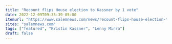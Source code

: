 ```yaml
---
title: "Recount flips House election to Kassner by 1 vote"
date: 2022-12-09T09:35:39-05:00
itemurl: "https://www.salemnews.com/news/recount-flips-house-election-to-kassner-by-1-vote/article_12b88142-773d-11ed-b0e5-abd43a901944.html"
sites: "salemnews.com"
tags: ["featured", "Kristin Kassner", "Lenny Mirra"]
draft: false
---
```


